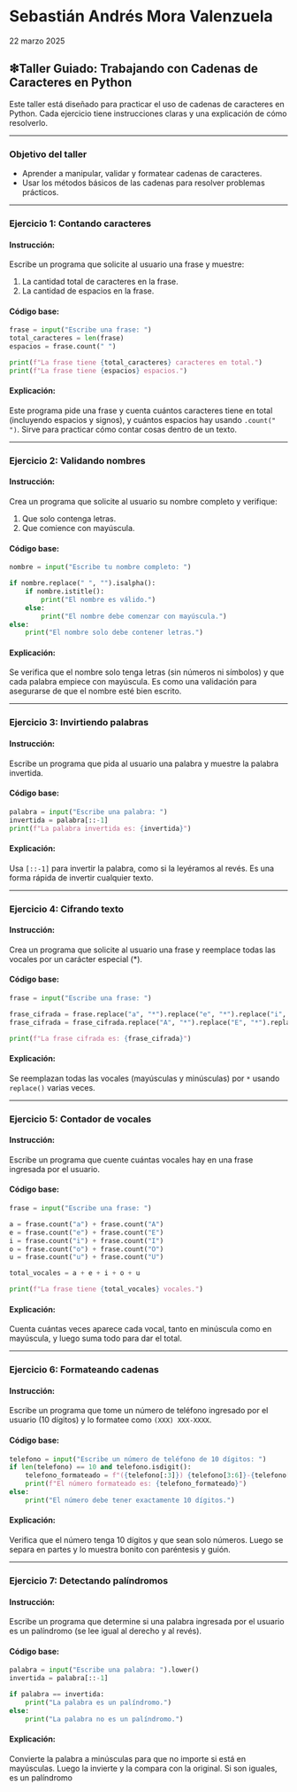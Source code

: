 # Sebastián Andrés Mora Valenzuela

22 marzo 2025

## ❇**Taller Guiado: Trabajando con Cadenas de Caracteres en Python**

Este taller está diseñado para practicar el uso de cadenas de caracteres en Python. Cada ejercicio tiene instrucciones claras y una explicación de cómo resolverlo.

------

### **Objetivo del taller**

- Aprender a manipular, validar y formatear cadenas de caracteres.
- Usar los métodos básicos de las cadenas para resolver problemas prácticos.

------

### **Ejercicio 1: Contando caracteres**

#### **Instrucción:**

Escribe un programa que solicite al usuario una frase y muestre:

1. La cantidad total de caracteres en la frase.
2. La cantidad de espacios en la frase.

#### **Código base:**

```python
frase = input("Escribe una frase: ")
total_caracteres = len(frase)
espacios = frase.count(" ")

print(f"La frase tiene {total_caracteres} caracteres en total.")
print(f"La frase tiene {espacios} espacios.")
```

####  Explicación:

Este programa pide una frase y cuenta cuántos caracteres tiene en total (incluyendo espacios y signos), y cuántos espacios hay usando `.count(" ")`. Sirve para practicar cómo contar cosas dentro de un texto.

------

### **Ejercicio 2: Validando nombres**

#### **Instrucción:**

Crea un programa que solicite al usuario su nombre completo y verifique:

1. Que solo contenga letras.
2. Que comience con mayúscula.

#### **Código base:**

```python
nombre = input("Escribe tu nombre completo: ")

if nombre.replace(" ", "").isalpha():
    if nombre.istitle():
        print("El nombre es válido.")
    else:
        print("El nombre debe comenzar con mayúscula.")
else:
    print("El nombre solo debe contener letras.")
```

####  Explicación:

Se verifica que el nombre solo tenga letras (sin números ni símbolos) y que cada palabra empiece con mayúscula. Es como una validación para asegurarse de que el nombre esté bien escrito.

------

### **Ejercicio 3: Invirtiendo palabras**

#### **Instrucción:**

Escribe un programa que pida al usuario una palabra y muestre la palabra invertida.

#### **Código base:**

```python
palabra = input("Escribe una palabra: ")
invertida = palabra[::-1]
print(f"La palabra invertida es: {invertida}")
```

####  Explicación:

Usa `[::-1]` para invertir la palabra, como si la leyéramos al revés. Es una forma rápida de invertir cualquier texto.

------

### **Ejercicio 4: Cifrando texto**

#### **Instrucción:**

Crea un programa que solicite al usuario una frase y reemplace todas las vocales por un carácter especial (*).

#### **Código base:**

```python
frase = input("Escribe una frase: ")

frase_cifrada = frase.replace("a", "*").replace("e", "*").replace("i", "*").replace("o", "*").replace("u", "*")
frase_cifrada = frase_cifrada.replace("A", "*").replace("E", "*").replace("I", "*").replace("O", "*").replace("U", "*")

print(f"La frase cifrada es: {frase_cifrada}")
```

####  Explicación:

Se reemplazan todas las vocales (mayúsculas y minúsculas) por `*` usando `replace()` varias veces.

------

### **Ejercicio 5: Contador de vocales**

#### **Instrucción:**

Escribe un programa que cuente cuántas vocales hay en una frase ingresada por el usuario.

#### **Código base:**

```python
frase = input("Escribe una frase: ")

a = frase.count("a") + frase.count("A")
e = frase.count("e") + frase.count("E")
i = frase.count("i") + frase.count("I")
o = frase.count("o") + frase.count("O")
u = frase.count("u") + frase.count("U")

total_vocales = a + e + i + o + u

print(f"La frase tiene {total_vocales} vocales.")
```

####  Explicación:

Cuenta cuántas veces aparece cada vocal, tanto en minúscula como en mayúscula, y luego suma todo para dar el total. 

------

### **Ejercicio 6: Formateando cadenas**

#### **Instrucción:**

Escribe un programa que tome un número de teléfono ingresado por el usuario (10 dígitos) y lo formatee como `(XXX) XXX-XXXX`.

#### **Código base:**

```python
telefono = input("Escribe un número de teléfono de 10 dígitos: ")
if len(telefono) == 10 and telefono.isdigit():
    telefono_formateado = f"({telefono[:3]}) {telefono[3:6]}-{telefono[6:]}"
    print(f"El número formateado es: {telefono_formateado}")
else:
    print("El número debe tener exactamente 10 dígitos.")
```

####  Explicación:

Verifica que el número tenga 10 dígitos y que sean solo números. Luego se separa en partes y lo muestra bonito con paréntesis y guión.

------

### **Ejercicio 7: Detectando palíndromos**

#### **Instrucción:**

Escribe un programa que determine si una palabra ingresada por el usuario es un palíndromo (se lee igual al derecho y al revés).

#### **Código base:**

```python
palabra = input("Escribe una palabra: ").lower()
invertida = palabra[::-1]

if palabra == invertida:
    print("La palabra es un palíndromo.")
else:
    print("La palabra no es un palíndromo.")
```

####  Explicación:

Convierte la palabra a minúsculas para que no importe si está en mayúsculas. Luego la invierte y la compara con la original. Si son iguales, es un palíndromo